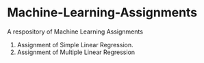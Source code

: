 # Machine-Learning-Assignments
A respository of Machine Learning Assignments
1. Assignment of Simple Linear Regression.
2. Assignment of Multiple Linear Regression
